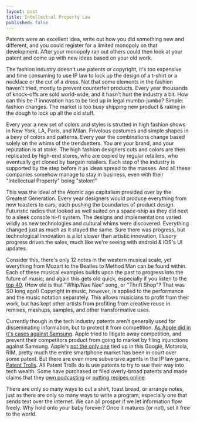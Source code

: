 ```yaml
---
layout: post
title: Intellectual Property Law
published: false
---
```


Patents were an excellent idea, write out how you did something new and different, and
you could register for a limited monopoly on that development. After your monopoly ran out
others could then look at your patent and come up with new ideas based on your old work.

The fashion industry doesn't use patents or copyright, it's too expensive and time consuming to use IP law to lock up the design of a t-shirt or a necklace or the cut of a dress.
Not that some elements in the fashion haven't tried, mostly to prevent counterfeit products.
Every year thousands of knock-offs are sold world-wide, and it hasn't hurt the industry a bit. How can this be if innovation has to be tied up
in legal mumbo-jumbo? Simple: fashion changes. The market is too busy shipping new product & raking in the dough to lock up all the old stuff.

Every year a new set of colors and styles is strutted in high fashion shows in New York, LA, Paris,
and Milan. Frivolous costumes and simple shapes in a bevy of colors and patterns. Every year the combinations
change based solely on the whims of the trendsetters. You are your brand, and your reputation is at
stake. The high fashion designers cuts and colors are then replicated by high-end stores, who are copied by
regular retailers, who eventually get cloned by bargain retailers. Each step of the industry is supported by the step before it
as ideas spread to the masses. And all these companies somehow manage to stay in business, even with their "Intellectual Property" being "stolen!"

This was the ideal of the Atomic age capitalism presided over by the Greatest Generation. Every year designers would
produce everything from new toasters to cars, each pushing the boundaries of product design. Futuristic radios that looked
as well suited on a space-ship as they did next to a sleek console hi-fi system. The designs and implementations varied
wildly as new technologies and cultural whims were discovered. Everything changed just as much as it stayed the same.
Sure there was progress, but technological innovation is a lot slower than artistic innovation, illusory progress drives the sales, much like we're seeing with android &amp; iOS's UI updates.

Consider this, there's only 12 notes in the western musical scale, yet everything from Mozart to the Beatles to Method Man can be found within.
Each of these musical examples builds upon the past to progress into the future of music; and again this gets old quick, especially if you listen to the [top 40](http://www.billboard.com/charts/pop-songs).
(How old is that "Whip/Nae Nae" song, or "Thrift Shop"? That was SO long ago!)
Copyright in music, however, is applied to the performance and the music notation separately.
This allows musicians to profit from their work, but has kept other artists from profiting from creative reuse in remixes, mashups, samples, and other transformative uses.

Currently though in the tech industry patents aren't generally used for disseminating information, but to protect it from competition.
[As Apple did in it's cases against Samsung](http://news.cnet.com/8301-13579_3-57423627-37/apple-v-samsung-50-suits-10-countries-and-counting/).
Apple tried to litigate away competition, and prevent their competitors product from going to market by filing injunctions against Samsung.
Apple's [not the only one](http://www.techdirt.com/blog/?tag=patent+war) tied up in this Google, Motorola, RIM, pretty much the entire smartphone market has been in court over some patent.
But there are even more subversive agents in the IP law game, [Patent Trolls](http://www.techdirt.com/blog/?tag=patent+troll).
All Patent Trolls do is use patents to try to sue their way into tech wealth. Some have purchased or filed overly-broad patents and made claims that they [own podcasting](http://www.techdirt.com/articles/20130206/07215421891/patent-troll-says-it-owns-podcasting-sues-adam-carolla-howstuffworks.shtml)
or [putting recipes online](http://www.techdirt.com/articles/20120615/03122319332/patent-holder-sues-basically-anyone-who-offers-recipes-meal-planning-online.shtml).

There are only so many ways to cut a shirt, toast bread, or arrange notes, just as there are only so many ways to write a program, especially one that sends text over the internet.
We can all prosper if we let information flow freely. Why hold onto your baby forever? Once it matures (or not), set it free to the world.

